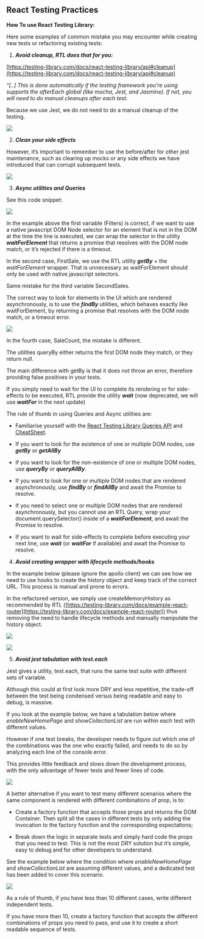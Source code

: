 




## React Testing Practices


 

**How To use React Testing Library:**

  

Here some examples of common mistake you may encounter while creating new tests or refactoring existing tests:


 1. ***Avoid cleanup, RTL does that for you:***

[https://testing-library.com/docs/react-testing-library/api#cleanup](https://testing-library.com/docs/react-testing-library/api#cleanup)

  

*“[..] This is done automatically if the testing framework you're using supports the afterEach global (like mocha, Jest, and Jasmine). If not, you will need to do manual cleanups after each test.*

  

Because we use Jest, we do not need to do a manual cleanup of the testing.

  

![](https://lh6.googleusercontent.com/uQKyGMfceEipr5CnKIbvpoPDIAMpuSa6rqrL_qHy3qo3YMDeSfyo6l4Gu_Gqgh9PtiLp7n3dio_gM4xNbFWXrOnUsfNkFEV0WkZFUkmKEEdiLTX8s_3YwQohhBWE7sAB-p8nuAKg)

  

2.  ***Clean your side effects***
    

  

However, it’s important to remember to use the before/after for other jest maintenance, such as clearing up mocks or any side effects we have introduced that can corrupt subsequent tests.

![](https://lh6.googleusercontent.com/NXRgfN2jUkwMpgnIGK99p6Ht8P4s0LvXBfOzp4eRJNfz6FYtF3_wm3NBTBg5N-JqfNLrBtmlD2bwM0pO9zXYH88i2jInyH5Wy8qDvOfD2xYnc4tLCd4FW76CJJwhU5FwukZohZIA)

  

3.  ***Async utilities and Queries***
    

  

See this code snippet:

  

![](https://lh4.googleusercontent.com/5VLsU_h33iu9d4pMuG1RhQ95-2bqI98N92fZWorXLiUeL428NMJY1aH2jo59w6otM2VfO5cHwjAUkg0XQIj8PSMhcx9SIsLRzr1j6TWaecG7LluIZ3y5p40lGK8K72QLRAwIO7CG)

  

In the example above the first variable (Filters) is correct, if we want to use a native javascript DOM Node selector for an element that is not in the DOM at the time the line is executed, we can wrap the selector in the utility ***waitForElement*** that returns a promise that resolves with the DOM node match, or it’s rejected if there is a timeout.

  

In the second case, FirstSale, we use the RTL utility ***getBy*** + the *waitForElement* wrapper. That is unnecessary as waitForElement should only be used with native javascript selectors.

Same mistake for the third variable SecondSales.

The correct way to look for elements in the UI which are rendered asynchronously, is to use the ***findBy*** utilities, which behaves exactly like waitForElement, by returning a promise that resolves with the DOM node match, or a timeout error.

![](https://lh4.googleusercontent.com/oYW9AgLp9MOj3s82kUv8qZkVapYM7RFS5n-RM3liytOVuPgLudJ4fAX3v9ssSRMs8TdoKK3EVty4Zuz5tEv2KPZo4J2jD4NQIG_qbiTOwSJyuuIdMoyhZnxiKuo5zs01QZPbuV2Q)

  

In the fourth case, SaleCount, the mistake is different.

The utilities queryBy either returns the first DOM node they match, or they return null.

The main difference with getBy is that it does not throw an error, therefore providing false positives in your tests.

  

If you simply need to wait for the UI to complete its rendering or for side-effects to be executed, RTL provide the utility ***wait*** (now deprecated, we will use ***waitFor*** in the next update)

  

The rule of thumb in using Queries and Async utilities are:

  

-   Familiarise yourself with the [React Testing Library Queries API](https://testing-library.com/docs/dom-testing-library/api-queries) and [CheatSheet](https://mediaatelier.com/CheatSheet/).
    
-   If you want to look for the existence of one or multiple DOM nodes, use ***getBy*** or ***getAllBy***
    
-   If you want to look for the non-existence of one or multiple DOM nodes, use ***queryBy*** or ***queryAllBy***.
    
-   If you want to look for one or multiple DOM nodes that are rendered asynchronously, use ***findBy*** or ***findAllBy*** and  await the Promise to resolve.
    
-   If you need to select one or multiple DOM nodes that are rendered asynchronously, but you cannot use an RTL Query, wrap your document.querySelector() inside of a ***waitForElement***, and await the Promise to resolve.
    
-   If you want to wait for side-effects to complete before executing your next line, use ***wait*** (or ***waitFor*** if available) and await the Promise to resolve.
    

  

4.  ***Avoid creating wrapper with lifecycle methods/hooks***
    

  

In the example below (please ignore the apollo client) we can see how we need to use hooks to create the history object and keep track of the correct URL. This process is manual and prone to errors.

  

In the refactored version, we simply use createMemoryHistory as recommended by RTL ([https://testing-library.com/docs/example-react-router](https://testing-library.com/docs/example-react-router)) thus removing the need to handle lifecycle methods and manually manipulate the history object.

  

![](https://lh3.googleusercontent.com/-0VuMtWX0pHZELwAtRtvbZbNPsyl-_rDXMNz-1a5zS9I1eTJq_NVFMAfOk0DadKSWvcAWN2sdvQQv9Bzv0EGASffVJzpTBP3OmmjgtHvY8vwm05AUFUA4S2FX5hq7ey-8E3RsWnr)

  

![](https://lh4.googleusercontent.com/HP6drRhlaBlTfs1cgXonapZ8m1sAKGwwS_UzezpVuSJXL-0Q4b5sac4xTO7TQok6M1dlyCb8FSF5ryvzIVwGRbkQqWwfDVlsQyzrBPlFgIjStBjyPuhLnfr7levQfA2Fex1L0fR_)

  
  

5.  ***Avoid jest tabulation with test.each***
    

  

Jest gives a utility, test.each, that runs the same test suite with different sets of variable.

Although this could at first look more DRY and less repetitive, the trade-off between the test being condensed versus being readable and easy to debug, is massive.

  

If you look at the example below, we have a tabulation below where *enableNewHomePage* and *showCollectionList*  are run within each test with different values.

  

However if one test breaks, the developer needs to figure out which one of the combinations was the one who exactly failed, and needs to do so by analyzing each line of the console.error.

This provides little feedback and slows down the development process, with the only advantage of fewer tests and fewer lines of code.

  

![](https://lh3.googleusercontent.com/MUJ4b-aTJFH4NEtjE_CiPFfLfgZ9eYUOIHj20aaLyIS03Ogv6AZ0qjWOyW0AY6lhQ1jtmeyKsuDa72ZfIUciwUOS-MzGUy0G8tvnWB73BYIobRXgKWD9kY8eplJR2wKoLJfKhaMK)

  

A better alternative if you want to test many different scenarios where the same component is rendered with different combinations of prop, is to:

-   Create a factory function that accepts those props and returns the DOM Container. Then split all the cases in different tests by only adding the invocation to the factory function and the corresponding expectations;
    
-   Break down the logic in separate tests and simply hard code the props that you need to test. This is not the most DRY solution but it’s simple, easy to debug and for other developers to understand.
    

See the example below where the condition where *enableNewHomePage* and *showCollectionList*  are assuming different values, and a dedicated test has been added to cover this scenario.

 

![](https://lh3.googleusercontent.com/G_90K28BL3sOw040lIV2NhJupobhYDzzHrW-Nc3_IZaV9XRAA6eYyl0hsH6-qDpdHCwfV8KFu5i-RPfLRpSfmdK0g5zu0WHuTG68a9I7ukynulL-0ItU-D9mOivnGC-yb8XuO_OB)

 

As a rule of thumb, if you have less than 10 different cases, write different independent tests.

If you have more than 10, create a factory function that accepts the different combinations of props you need to pass, and use it to create a short readable sequence of tests.
